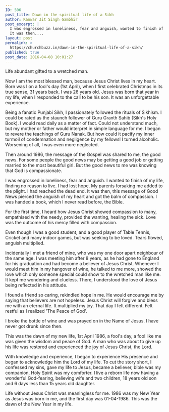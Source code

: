 ```yaml
---
ID: 506
post_title: Dawn in the spiritual life of a Sikh
author: Kanwar Jit Singh Gambhir
post_excerpt: |
  I was engrossed in loneliness, fear and anguish, wanted to finish of my life; finding no reason to live. I had lost hope. My parents forsaking me added to the plight. I had reached the dead end.
  It was then....
layout: post
permalink: >
  https://churchbuzz.in/dawn-in-the-spiritual-life-of-a-sikh/
published: true
post_date: 2016-04-08 10:01:27
---
```

Life abundant gifted to a wretched man.

Now I am the most blessed man, because Jesus Christ lives in my heart.
Born was I on a fool's day (1st April), when I first celebrated Christmas in its true sense, 31 years back. I was 26 years old. Jesus was born that year in my life, when I responded to the call to be his son. It was an unforgettable experience. 

Being a fanatic Punjabi Sikh, I passionately followed the rituals of Sikhism. I could be rated as the staunch follower of Guru Granth Sahib (Sikh's Holy Book). I would read daily as a matter of fact. Could not understand much, but my mother or father would interpret in simple language for me. I began to revere the teachings of Guru Nanak. But how could it pacify my inner turmoil of condemnation and negligence by my fellows! I turned alcoholic. Worsening of all, I was even more neglected.

Then around 1986, the message of the Gospel was shared to me, the good news. For some people the good news may be getting a good job or getting married to the most beautiful girl. But the good news to me was knowing that God is compassionate. 

I was engrossed in loneliness, fear and anguish. I wanted to finish of my life, finding no reason to live. I had lost hope. My parents forsaking me added to the plight. I had reached the dead end. It was then, this message of Good News pierced the anguish of my heart and got the balm of compassion. I was handed a book, which I never read before, the Bible.

For the first time, I heard how Jesus Christ showed compassion to many, empathised with the needy, provided the wanting, healing the sick. Love was the outcome of his mercy filled with compassion.

Even though I was a good student, and a good player of Table Tennis, Cricket and many indoor games, but was seeking to be loved. Tears flowed, anguish multiplied. 

Incidentally I met a friend of mine, who was my one door apart neighbour of the same age. I was meeting him after 8 years, as he had gone to England for his graduation and had become a believer of Jesus Christ. Whenever I would meet him in my hangover of wine, he talked to me more, showed the love which only someone special could show to the wretched man like me. It kept me wondering and clueless. There, I understood the love of Jesus being reflected in his attitude.

I found a friend so caring, rekindled hope in me. He would encourage me by saying that believers are not hopeless. Jesus Christ will forgive and bless me with an eternal life. It multiplied my joy. That day I felt different. Felt restful as I realized 'The Peace of God'. 

I broke the bottle of wine and was prayed on in the Name of Jesus. I have never got drunk since then.

This was the dawn of my new life, 1st April 1986, a fool's day, a fool like me was given the wisdom and peace of God. A man who was about to give up his life was restored and experienced the joy of Jesus Christ, the Lord.

With knowledge and experience, I began to experience His presence and began to acknowledge him the Lord of my life. To cut the story short, I confessed my sins, gave my life to Jesus, became a believer, bible was my companion, Holy Spirit was my comforter. I live a reborn life now having a wonderful God-fearing, believing wife and two children, 18 years old son and 6 days less than 15 years old daughter. 

Life without Jesus Christ was meaningless for me. 1986 was my New Year as Jesus was born in me, and the first day was 01-04-1986. This was the dawn of the New Year in my life. 